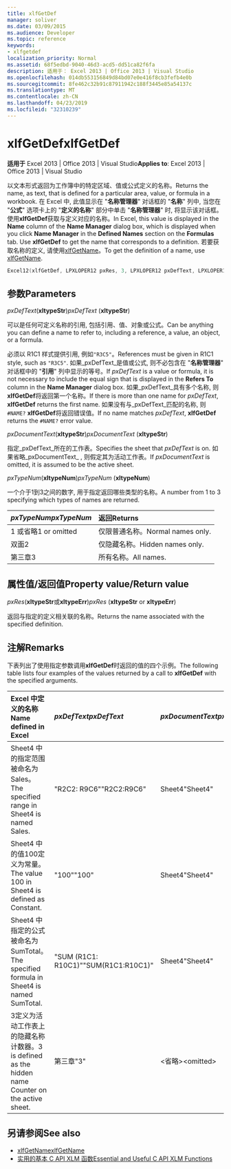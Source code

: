 ```yaml
---
title: xlfGetDef
manager: soliver
ms.date: 03/09/2015
ms.audience: Developer
ms.topic: reference
keywords:
- xlfgetdef
localization_priority: Normal
ms.assetid: 68f5edbd-9040-46d3-acd5-dd51ca82f6fa
description: 适用于： Excel 2013 | Office 2013 | Visual Studio
ms.openlocfilehash: 014db553156849d84bd07e0e416f8cb3fefb4e0b
ms.sourcegitcommit: 8fe462c32b91c87911942c188f3445e85a54137c
ms.translationtype: MT
ms.contentlocale: zh-CN
ms.lasthandoff: 04/23/2019
ms.locfileid: "32310239"
---
```

# <a name="xlfgetdef"></a><span data-ttu-id="d1457-104">xlfGetDef</span><span class="sxs-lookup"><span data-stu-id="d1457-104">xlfGetDef</span></span>

<span data-ttu-id="d1457-105">**适用于** Excel 2013 | Office 2013 | Visual Studio</span><span class="sxs-lookup"><span data-stu-id="d1457-105">**Applies to**: Excel 2013 | Office 2013 | Visual Studio</span></span> 
  
<span data-ttu-id="d1457-106">以文本形式返回为工作簿中的特定区域、值或公式定义的名称。</span><span class="sxs-lookup"><span data-stu-id="d1457-106">Returns the name, as text, that is defined for a particular area, value, or formula in a workbook.</span></span> <span data-ttu-id="d1457-107">在 Excel 中, 此值显示在 "**名称管理器**" 对话框的 "**名称**" 列中, 当您在 "**公式**" 选项卡上的 "**定义的名称**" 部分中单击 "**名称管理器**" 时, 将显示该对话框。使用**xlfGetDef**获取与定义对应的名称。</span><span class="sxs-lookup"><span data-stu-id="d1457-107">In Excel, this value is displayed in the **Name** column of the **Name Manager** dialog box, which is displayed when you click **Name Manager** in the **Defined Names** section on the **Formulas** tab. Use **xlfGetDef** to get the name that corresponds to a definition.</span></span> <span data-ttu-id="d1457-108">若要获取名称的定义, 请使用[xlfGetName](xlfgetname.md)。</span><span class="sxs-lookup"><span data-stu-id="d1457-108">To get the definition of a name, use [xlfGetName](xlfgetname.md).</span></span>
  
```cpp
Excel12(xlfGetDef, LPXLOPER12 pxRes, 3, LPXLOPER12 pxDefText, LPXLOPER12 pxDocumentText, LPXLOPER12 pxTypeNum);
```

## <a name="parameters"></a><span data-ttu-id="d1457-109">参数</span><span class="sxs-lookup"><span data-stu-id="d1457-109">Parameters</span></span>

<span data-ttu-id="d1457-110">_pxDefText_(**xltypeStr**)</span><span class="sxs-lookup"><span data-stu-id="d1457-110">_pxDefText_ (**xltypeStr**)</span></span>
  
<span data-ttu-id="d1457-111">可以是任何可定义名称的引用, 包括引用、值、对象或公式。</span><span class="sxs-lookup"><span data-stu-id="d1457-111">Can be anything you can define a name to refer to, including a reference, a value, an object, or a formula.</span></span>
  
<span data-ttu-id="d1457-112">必须以 R1C1 样式提供引用, 例如`"R3C5"`。</span><span class="sxs-lookup"><span data-stu-id="d1457-112">References must be given in R1C1 style, such as  `"R3C5"`.</span></span> <span data-ttu-id="d1457-113">如果_pxDefText_是值或公式, 则不必包含在 "**名称管理器**" 对话框中的 "**引用**" 列中显示的等号。</span><span class="sxs-lookup"><span data-stu-id="d1457-113">If  _pxDefText_ is a value or formula, it is not necessary to include the equal sign that is displayed in the **Refers To** column in the **Name Manager** dialog box.</span></span> <span data-ttu-id="d1457-114">如果_pxDefText_具有多个名称, 则**xlfGetDef**将返回第一个名称。</span><span class="sxs-lookup"><span data-stu-id="d1457-114">If there is more than one name for  _pxDefText_, **xlfGetDef** returns the first name.</span></span> <span data-ttu-id="d1457-115">如果没有与_pxDefText_匹配的名称, 则`#NAME?` **xlfGetDef**将返回错误值。</span><span class="sxs-lookup"><span data-stu-id="d1457-115">If no name matches  _pxDefText_, **xlfGetDef** returns the  `#NAME?` error value.</span></span> 
  
<span data-ttu-id="d1457-116">_pxDocumentText_(**xltypeStr**)</span><span class="sxs-lookup"><span data-stu-id="d1457-116">_pxDocumentText_ (**xltypeStr**)</span></span>
  
<span data-ttu-id="d1457-117">指定_pxDefText_所在的工作表。</span><span class="sxs-lookup"><span data-stu-id="d1457-117">Specifies the sheet that  _pxDefText_ is on.</span></span> <span data-ttu-id="d1457-118">如果省略_pxDocumentText_ , 则假定其为活动工作表。</span><span class="sxs-lookup"><span data-stu-id="d1457-118">If  _pxDocumentText_ is omitted, it is assumed to be the active sheet.</span></span> 
  
<span data-ttu-id="d1457-119">_pxTypeNum_(**xltypeNum**)</span><span class="sxs-lookup"><span data-stu-id="d1457-119">_pxTypeNum_ (**xltypeNum**)</span></span>
  
<span data-ttu-id="d1457-120">一个介于1到3之间的数字, 用于指定返回哪些类型的名称。</span><span class="sxs-lookup"><span data-stu-id="d1457-120">A number from 1 to 3 specifying which types of names are returned.</span></span>
  
|<span data-ttu-id="d1457-121">**_pxTypeNum_**</span><span class="sxs-lookup"><span data-stu-id="d1457-121">**_pxTypeNum_**</span></span>|<span data-ttu-id="d1457-122">**返回**</span><span class="sxs-lookup"><span data-stu-id="d1457-122">**Returns**</span></span>|
|:-----|:-----|
|<span data-ttu-id="d1457-123">1 或省略</span><span class="sxs-lookup"><span data-stu-id="d1457-123">1 or omitted</span></span>  <br/> |<span data-ttu-id="d1457-124">仅限普通名称。</span><span class="sxs-lookup"><span data-stu-id="d1457-124">Normal names only.</span></span>  <br/> |
|<span data-ttu-id="d1457-125">双面</span><span class="sxs-lookup"><span data-stu-id="d1457-125">2</span></span>  <br/> |<span data-ttu-id="d1457-126">仅隐藏名称。</span><span class="sxs-lookup"><span data-stu-id="d1457-126">Hidden names only.</span></span>  <br/> |
|<span data-ttu-id="d1457-127">第三章</span><span class="sxs-lookup"><span data-stu-id="d1457-127">3</span></span>  <br/> |<span data-ttu-id="d1457-128">所有名称。</span><span class="sxs-lookup"><span data-stu-id="d1457-128">All names.</span></span>  <br/> |
   
## <a name="property-valuereturn-value"></a><span data-ttu-id="d1457-129">属性值/返回值</span><span class="sxs-lookup"><span data-stu-id="d1457-129">Property value/Return value</span></span>

 <span data-ttu-id="d1457-130">_pxRes_(**xltypeStr**或**xltypeErr**)</span><span class="sxs-lookup"><span data-stu-id="d1457-130">_pxRes_ (**xltypeStr** or **xltypeErr**)</span></span>
  
<span data-ttu-id="d1457-131">返回与指定的定义相关联的名称。</span><span class="sxs-lookup"><span data-stu-id="d1457-131">Returns the name associated with the specified definition.</span></span>
  
## <a name="remarks"></a><span data-ttu-id="d1457-132">注解</span><span class="sxs-lookup"><span data-stu-id="d1457-132">Remarks</span></span>

<span data-ttu-id="d1457-133">下表列出了使用指定参数调用**xlfGetDef**时返回的值的四个示例。</span><span class="sxs-lookup"><span data-stu-id="d1457-133">The following table lists four examples of the values returned by a call to **xlfGetDef** with the specified arguments.</span></span> 
  
|<span data-ttu-id="d1457-134">**Excel 中定义的名称**</span><span class="sxs-lookup"><span data-stu-id="d1457-134">**Name defined in Excel**</span></span>|<span data-ttu-id="d1457-135">**_pxDefText_**</span><span class="sxs-lookup"><span data-stu-id="d1457-135">**_pxDefText_**</span></span>|<span data-ttu-id="d1457-136">**_pxDocumentText_**</span><span class="sxs-lookup"><span data-stu-id="d1457-136">**_pxDocumentText_**</span></span>|<span data-ttu-id="d1457-137">**_pxTypeNum_**</span><span class="sxs-lookup"><span data-stu-id="d1457-137">**_pxTypeNum_**</span></span>|<span data-ttu-id="d1457-138">**返回的值**</span><span class="sxs-lookup"><span data-stu-id="d1457-138">**Value Returned**</span></span>|
|:-----|:-----|:-----|:-----|:-----|
|<span data-ttu-id="d1457-139">Sheet4 中的指定范围被命名为 Sales。</span><span class="sxs-lookup"><span data-stu-id="d1457-139">The specified range in Sheet4 is named Sales.</span></span>  <br/> |<span data-ttu-id="d1457-140">"R2C2: R9C6"</span><span class="sxs-lookup"><span data-stu-id="d1457-140">"R2C2:R9C6"</span></span>  <br/> |<span data-ttu-id="d1457-141">Sheet4</span><span class="sxs-lookup"><span data-stu-id="d1457-141">"Sheet4"</span></span>  <br/> |<span data-ttu-id="d1457-142">\<省略\></span><span class="sxs-lookup"><span data-stu-id="d1457-142">\<omitted\></span></span>  <br/> |<span data-ttu-id="d1457-143">销售</span><span class="sxs-lookup"><span data-stu-id="d1457-143">"Sales"</span></span>  <br/> |
|<span data-ttu-id="d1457-144">Sheet4 中的值100定义为常量。</span><span class="sxs-lookup"><span data-stu-id="d1457-144">The value 100 in Sheet4 is defined as Constant.</span></span>  <br/> |<span data-ttu-id="d1457-145">"100"</span><span class="sxs-lookup"><span data-stu-id="d1457-145">"100"</span></span>  <br/> |<span data-ttu-id="d1457-146">Sheet4</span><span class="sxs-lookup"><span data-stu-id="d1457-146">"Sheet4"</span></span>  <br/> |<span data-ttu-id="d1457-147">\<省略\></span><span class="sxs-lookup"><span data-stu-id="d1457-147">\<omitted\></span></span>  <br/> |<span data-ttu-id="d1457-148">间断</span><span class="sxs-lookup"><span data-stu-id="d1457-148">"Constant"</span></span>  <br/> |
|<span data-ttu-id="d1457-149">Sheet4 中指定的公式被命名为 SumTotal。</span><span class="sxs-lookup"><span data-stu-id="d1457-149">The specified formula in Sheet4 is named SumTotal.</span></span>  <br/> |<span data-ttu-id="d1457-150">"SUM (R1C1: R10C1)"</span><span class="sxs-lookup"><span data-stu-id="d1457-150">"SUM(R1C1:R10C1)"</span></span>  <br/> |<span data-ttu-id="d1457-151">Sheet4</span><span class="sxs-lookup"><span data-stu-id="d1457-151">"Sheet4"</span></span>  <br/> |<span data-ttu-id="d1457-152">\<省略\></span><span class="sxs-lookup"><span data-stu-id="d1457-152">\<omitted\></span></span>  <br/> |<span data-ttu-id="d1457-153">"SumTotal"</span><span class="sxs-lookup"><span data-stu-id="d1457-153">"SumTotal"</span></span>  <br/> |
|<span data-ttu-id="d1457-154">3定义为活动工作表上的隐藏名称计数器。</span><span class="sxs-lookup"><span data-stu-id="d1457-154">3 is defined as the hidden name Counter on the active sheet.</span></span>  <br/> |<span data-ttu-id="d1457-155">第三章</span><span class="sxs-lookup"><span data-stu-id="d1457-155">"3"</span></span>  <br/> |<span data-ttu-id="d1457-156">\<省略\></span><span class="sxs-lookup"><span data-stu-id="d1457-156">\<omitted\></span></span>  <br/> |<span data-ttu-id="d1457-157">双面</span><span class="sxs-lookup"><span data-stu-id="d1457-157">2</span></span>  <br/> |<span data-ttu-id="d1457-158">计数器</span><span class="sxs-lookup"><span data-stu-id="d1457-158">"Counter"</span></span>  <br/> |
   
## <a name="see-also"></a><span data-ttu-id="d1457-159">另请参阅</span><span class="sxs-lookup"><span data-stu-id="d1457-159">See also</span></span>

- [<span data-ttu-id="d1457-160">xlfGetName</span><span class="sxs-lookup"><span data-stu-id="d1457-160">xlfGetName</span></span>](xlfgetname.md)
- [<span data-ttu-id="d1457-161">实用的基本 C API XLM 函数</span><span class="sxs-lookup"><span data-stu-id="d1457-161">Essential and Useful C API XLM Functions</span></span>](essential-and-useful-c-api-xlm-functions.md)

